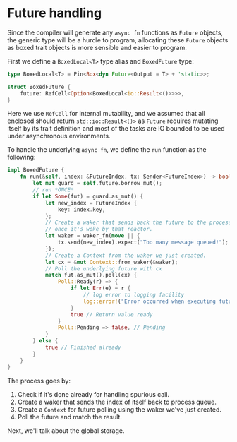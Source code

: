 # Future handling

Since the compiler will generate any `async fn` functions as `Future` objects,
the generic type will be a hurdle to program, allocating these `Future` objects
as boxed trait objects is more sensible and easier to program.

First we define a `BoxedLocal<T>` type alias and `BoxedFuture` type:

```rust ,noplaypen
type BoxedLocal<T> = Pin<Box<dyn Future<Output = T> + 'static>>;

struct BoxedFuture {
    future: RefCell<Option<BoxedLocal<io::Result<()>>>>,
}
```

Here we use `RefCell` for internal mutability, and we assumed that all
enclosed should return `std::io::Result<()>` as `Future` requires mutating itself
by its trait definition and most of the tasks are IO bounded to be used under asynchronous environments.

To handle the underlying `async fn`, we define the `run` function as the following:

```rust
impl BoxedFuture {
    fn run(&self, index: &FutureIndex, tx: Sender<FutureIndex>) -> bool {
        let mut guard = self.future.borrow_mut();
        // run *ONCE*
        if let Some(fut) = guard.as_mut() {
            let new_index = FutureIndex {
                key: index.key,
            };
            // Create a waker that sends back the future to the process queue
            // once it's woke by that reactor.
            let waker = waker_fn(move || {
                tx.send(new_index).expect("Too many message queued!");
            });
            // Create a Context from the waker we just created.
            let cx = &mut Context::from_waker(&waker);
            // Poll the underlying future with cx
            match fut.as_mut().poll(cx) {
                Poll::Ready(r) => {
                    if let Err(e) = r {
                        // log error to logging facility
                        log::error!("Error occurred when executing future: {}", e);
                    }
                    true // Return value ready
                }
                Poll::Pending => false, // Pending
            }
        } else {
            true // Finished already
        }
    }
}
```

The process goes by:

1. Check if it's done already for handling spurious call.
2. Create a waker that sends the index of itself back to process queue.
3. Create a `Context` for future polling using the waker we've just created.
4. Poll the future and match the result.

Next, we'll talk about the global storage.
